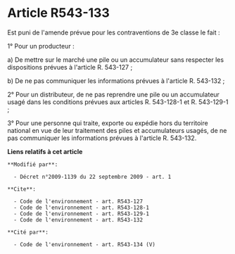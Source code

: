 # Article R543-133

Est puni de l'amende prévue pour les contraventions de 3e classe le fait : 

1° Pour un producteur : 

a) De mettre sur le marché une pile ou un accumulateur sans respecter les dispositions prévues à l'article R. 543-127 ; 

b) De ne pas communiquer les informations prévues à l'article R. 543-132 ; 

2° Pour un distributeur, de ne pas reprendre une pile ou un accumulateur usagé dans les conditions prévues aux articles R.
543-128-1 et R. 543-129-1 ; 

3° Pour une personne qui traite, exporte ou expédie hors du territoire national en vue de leur traitement des piles et
accumulateurs usagés, de ne pas communiquer les informations prévues à l'article R. 543-132.

**Liens relatifs à cet article**

	**Modifié par**:

	  - Décret n°2009-1139 du 22 septembre 2009 - art. 1

	**Cite**:

	  - Code de l'environnement - art. R543-127
	  - Code de l'environnement - art. R543-128-1
	  - Code de l'environnement - art. R543-129-1
	  - Code de l'environnement - art. R543-132

	**Cité par**:

	  - Code de l'environnement - art. R543-134 (V)
